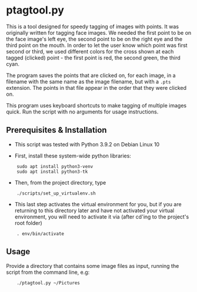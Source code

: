 # ptagtool.py

This is a tool designed for speedy tagging of images with points.  It
was originally written for tagging face images. We needed the first
point to be on the face image's left eye, the second point to be on
the right eye and the third point on the mouth.  In order to let the
user know which point was first second or third, we used different
colors for the cross shown at each tagged (clicked) point - the first
point is red, the second green, the third cyan.

The program saves the points that are clicked on, for each image, in a
filename with the same name as the image filename, but with a `.pts`
extension.  The points in that file appear in the order that they were
clicked on.

This program uses keyboard shortcuts to make tagging of multiple
images quick.  Run the script with no arguments for usage
instructions.

## Prerequisites & Installation

* This script was tested with Python 3.9.2 on Debian Linux 10

* First, install these system-wide python libraries:
```
    sudo apt install python3-venv
    sudo apt install python3-tk
```
* Then, from the project directory, type
```
    ./scripts/set_up_virtualenv.sh
```

* This last step activates the virtual environment for you, but if you
  are returning to this directory later and have not activated your virtual
  environment,  you will need to activate it via (after cd'ing to the 
  project's root folder) 
```
    . env/bin/activate
```

## Usage

Provide a directory that contains some image files as input, running
the script from the command line, e.g: 

```
    ./ptagtool.py ~/Pictures
```
